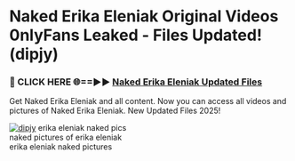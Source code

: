 # Naked Erika Eleniak Original Videos 0nlyFans Leaked - Files Updated! (dipjy)

<h3>🔴 CLICK HERE 🌐==►► <a href="https://tinyurl.com/up5wt9bj" rel="nofollow">Naked Erika Eleniak Updated Files</a></h3>

Get Naked Erika Eleniak and all content. Now you can access all videos and pictures of Naked Erika Eleniak. New Updated Files 2025!

[![dipjy](https://i.imgur.com/ABiUzMV.gif)](https://tinyurl.com/up5wt9bj)
erika eleniak naked pics<br>
naked pictures of erika eleniak<br>
erika eleniak naked pictures
